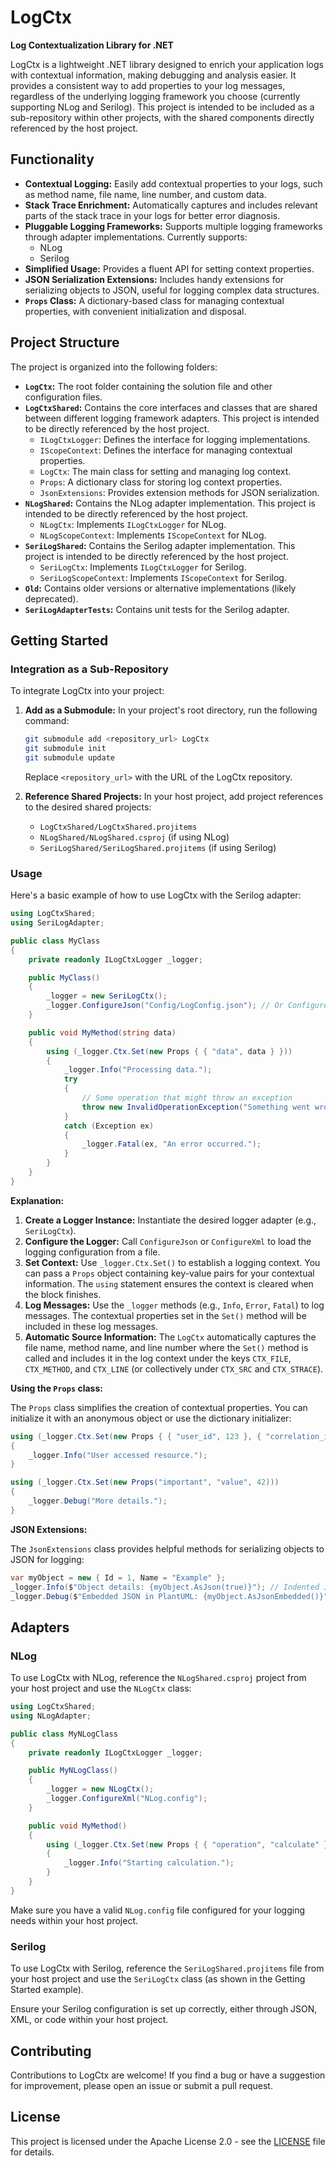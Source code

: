 
# LogCtx

**Log Contextualization Library for .NET**

LogCtx is a lightweight .NET library designed to enrich your application logs with contextual information, making debugging and analysis easier. It provides a consistent way to add properties to your log messages, regardless of the underlying logging framework you choose (currently supporting NLog and Serilog). This project is intended to be included as a sub-repository within other projects, with the shared components directly referenced by the host project.

## Functionality

- **Contextual Logging:**  Easily add contextual properties to your logs, such as method name, file name, line number, and custom data.
- **Stack Trace Enrichment:** Automatically captures and includes relevant parts of the stack trace in your logs for better error diagnosis.
- **Pluggable Logging Frameworks:** Supports multiple logging frameworks through adapter implementations. Currently supports:
    - NLog
    - Serilog
- **Simplified Usage:** Provides a fluent API for setting context properties.
- **JSON Serialization Extensions:** Includes handy extensions for serializing objects to JSON, useful for logging complex data structures.
- **`Props` Class:** A dictionary-based class for managing contextual properties, with convenient initialization and disposal.

## Project Structure

The project is organized into the following folders:

- **`LogCtx`:** The root folder containing the solution file and other configuration files.
- **`LogCtxShared`:** Contains the core interfaces and classes that are shared between different logging framework adapters. This project is intended to be directly referenced by the host project.
    - `ILogCtxLogger`: Defines the interface for logging implementations.
    - `IScopeContext`: Defines the interface for managing contextual properties.
    - `LogCtx`: The main class for setting and managing log context.
    - `Props`: A dictionary class for storing log context properties.
    - `JsonExtensions`: Provides extension methods for JSON serialization.
- **`NLogShared`:** Contains the NLog adapter implementation. This project is intended to be directly referenced by the host project.
    - `NLogCtx`: Implements `ILogCtxLogger` for NLog.
    - `NLogScopeContext`: Implements `IScopeContext` for NLog.
- **`SeriLogShared`:** Contains the Serilog adapter implementation. This project is intended to be directly referenced by the host project.
    - `SeriLogCtx`: Implements `ILogCtxLogger` for Serilog.
    - `SeriLogScopeContext`: Implements `IScopeContext` for Serilog.
- **`Old`:**  Contains older versions or alternative implementations (likely deprecated).
- **`SeriLogAdapterTests`:** Contains unit tests for the Serilog adapter.

## Getting Started

### Integration as a Sub-Repository

To integrate LogCtx into your project:

1. **Add as a Submodule:** In your project's root directory, run the following command:
    ```bash
    git submodule add <repository_url> LogCtx
    git submodule init
    git submodule update
    ```
    Replace `<repository_url>` with the URL of the LogCtx repository.

2. **Reference Shared Projects:** In your host project, add project references to the desired shared projects:
    - `LogCtxShared/LogCtxShared.projitems`
    - `NLogShared/NLogShared.csproj` (if using NLog)
    - `SeriLogShared/SeriLogShared.projitems` (if using Serilog)

### Usage

Here's a basic example of how to use LogCtx with the Serilog adapter:

```csharp
using LogCtxShared;
using SeriLogAdapter;

public class MyClass
{
    private readonly ILogCtxLogger _logger;

    public MyClass()
    {
        _logger = new SeriLogCtx();
        _logger.ConfigureJson("Config/LogConfig.json"); // Or ConfigureXml for XML configuration
    }

    public void MyMethod(string data)
    {
        using (_logger.Ctx.Set(new Props { { "data", data } }))
        {
            _logger.Info("Processing data.");
            try
            {
                // Some operation that might throw an exception
                throw new InvalidOperationException("Something went wrong!");
            }
            catch (Exception ex)
            {
                _logger.Fatal(ex, "An error occurred.");
            }
        }
    }
}
```

**Explanation:**

1. **Create a Logger Instance:** Instantiate the desired logger adapter (e.g., `SeriLogCtx`).
2. **Configure the Logger:** Call `ConfigureJson` or `ConfigureXml` to load the logging configuration from a file.
3. **Set Context:** Use `_logger.Ctx.Set()` to establish a logging context. You can pass a `Props` object containing key-value pairs for your contextual information. The `using` statement ensures the context is cleared when the block finishes.
4. **Log Messages:** Use the `_logger` methods (e.g., `Info`, `Error`, `Fatal`) to log messages. The contextual properties set in the `Set()` method will be included in these log messages.
5. **Automatic Source Information:** The `LogCtx` automatically captures the file name, method name, and line number where the `Set()` method is called and includes it in the log context under the keys `CTX_FILE`, `CTX_METHOD`, and `CTX_LINE` (or collectively under `CTX_SRC` and `CTX_STRACE`).

**Using the `Props` class:**

The `Props` class simplifies the creation of contextual properties. You can initialize it with an anonymous object or use the dictionary initializer:

```csharp
using (_logger.Ctx.Set(new Props { { "user_id", 123 }, { "correlation_id", Guid.NewGuid() } }))
{
    _logger.Info("User accessed resource.");
}

using (_logger.Ctx.Set(new Props("important", "value", 42)))
{
    _logger.Debug("More details.");
}
```

**JSON Extensions:**

The `JsonExtensions` class provides helpful methods for serializing objects to JSON for logging:

```csharp
var myObject = new { Id = 1, Name = "Example" };
_logger.Info($"Object details: {myObject.AsJson(true)}"); // Indented JSON
_logger.Debug($"Embedded JSON in PlantUML: {myObject.AsJsonEmbedded()}");
```

## Adapters

### NLog

To use LogCtx with NLog, reference the `NLogShared.csproj` project from your host project and use the `NLogCtx` class:

```csharp
using LogCtxShared;
using NLogAdapter;

public class MyNLogClass
{
    private readonly ILogCtxLogger _logger;

    public MyNLogClass()
    {
        _logger = new NLogCtx();
        _logger.ConfigureXml("NLog.config");
    }

    public void MyMethod()
    {
        using (_logger.Ctx.Set(new Props { { "operation", "calculate" } }))
        {
            _logger.Info("Starting calculation.");
        }
    }
}
```

Make sure you have a valid `NLog.config` file configured for your logging needs within your host project.

### Serilog

To use LogCtx with Serilog, reference the `SeriLogShared.projitems` file from your host project and use the `SeriLogCtx` class (as shown in the Getting Started example).

Ensure your Serilog configuration is set up correctly, either through JSON, XML, or code within your host project.

## Contributing

Contributions to LogCtx are welcome! If you find a bug or have a suggestion for improvement, please open an issue or submit a pull request.

## License

This project is licensed under the Apache License 2.0 - see the [LICENSE](LICENSE-2.0.txt) file for details.